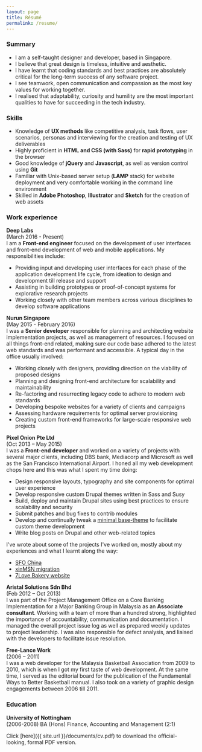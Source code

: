 ```yaml
---
layout: page
title: Résumé
permalink: /resume/
---
```

### Summary

<ul>
  <li class="no-margin">I am a self-taught designer and developer, based in Singapore.</li>
  <li class="no-margin">I believe that great design is timeless, intuitive and aesthetic.</li>
  <li class="no-margin">I have learnt that coding standards and best practices are absolutely critical for the long-term success of any software project.</li>
  <li class="no-margin">I see teamwork, open communication and compassion as the most key values for working together. </li>
  <li class>I realised that adaptability, curiosity and humility are the most important qualities to have for succeeding in the tech industry.</li>
</ul>

### Skills

<ul>
  <li class="no-margin">Knowledge of <strong>UX methods</strong> like competitive analysis, task flows, user scenarios, personas and interviewing for the creation and testing of UX deliverables</li>
  <li class="no-margin">Highly proficient in <strong>HTML and CSS (with Sass)</strong> for <strong>rapid prototyping</strong> in the browser</li>
  <li class="no-margin">Good knowledge of <strong>jQuery</strong> and <strong>Javascript</strong>, as well as version control using <strong>Git</strong></li>
  <li class="no-margin">Familiar with Unix-based server setup (<strong>LAMP</strong> stack) for website deployment and very comfortable working in the command line environment</li>
  <li class>Skilled in <strong>Adobe Photoshop</strong>, <strong>Illustrator</strong> and <strong>Sketch</strong> for the creation of web assets</li>
</ul>

### Work experience

**Deep Labs**  
(March 2016 - Present)  
I am a **Front-end engineer** focused on the development of user interfaces and front-end development of web and mobile applications. My responsibilities include:

<ul>
  <li class="no-margin">Providing input and developing user interfaces for each phase of the application development life cycle, from ideation to design and development till release and support</li>
  <li class="no-margin">Assisting in building prototypes or proof-of-concept systems for explorative research projects</li>
  <li>Working closely with other team members across various disciplines to develop software applications</li>
</ul>

**Nurun Singapore**  
(May 2015 - February 2016)  
I was a **Senior developer** responsible for planning and architecting website implementation projects, as well as management of resources. I focused on all things front-end related, making sure our code base adhered to the latest web standards and was performant and accessible. A typical day in the office usually involved:

<ul>
  <li class="no-margin">Working closely with designers, providing direction on the viability of proposed designs</li>
  <li class="no-margin">Planning and designing front-end architecture for scalability and maintainability</li>
  <li class="no-margin">Re-factoring and resurrecting legacy code to adhere to modern web standards</li>
  <li class="no-margin">Developing bespoke websites for a variety of clients and campaigns</li>
  <li class="no-margin">Assessing hardware requirements for optimal server provisioning</li>
  <li class>Creating custom front-end frameworks for large-scale responsive web projects</li>
</ul>

**Pixel Onion Pte Ltd**  
(Oct 2013 – May 2015)  
I was a **Front-end developer** and worked on a variety of projects with several major clients, including DBS bank, Mediacorp and Microsoft as well as the San Francisco International Airport. I honed all my web development chops here and this was what I spent my time doing:

<ul>
  <li class="no-margin">Design responsive layouts, typography and site components for optimal user experience</li>
  <li class="no-margin">Develop responsive custom Drupal themes written in Sass and Susy</li>
  <li class="no-margin">Build, deploy and maintain Drupal sites using best practices to ensure scalability and security</li>
  <li class="no-margin">Submit patches and bug fixes to contrib modules</li>
  <li class="no-margin">Develop and continually tweak a <a href="https://www.drupal.org/sandbox/hj_chen/2345293">minimal base-theme</a> to facilitate custom theme development</li>
  <li class>Write blog posts on Drupal and other web-related topics</li>
</ul>

<p class="no-margin">I've wrote about some of the projects I've worked on, mostly about my experiences and what I learnt along the way:</p>

<ul>
  <li class="no-margin"><a href="{{ site.url }}/blog/the-one-in-many-languages/">SFO China</a></li>
  <li class="no-margin"><a href="{{ site.url }}/blog/the-one-on-the-tightest-of-deadlines/">xinMSN migration</a></li>
  <li><a href="{{ site.url }}/blog/the-one-built-from-128-pictures-of-cakes/">7Love Bakery website</a></li>
</ul>

**Aristal Solutions Sdn Bhd**  
(Feb 2012 – Oct 2013)  
I was part of the Project Management Office on a Core Banking Implementation for a Major Banking Group in Malaysia as an **Associate consultant**. Working with a team of more than a hundred strong, highlighted the importance of accountability, communication and documentation. I managed the overall project issue log as well as prepared weekly updates to project leadership. I was also responsible for defect analysis, and liaised with the developers to facilitate issue resolution.

**Free-Lance Work**  
(2006 – 2011)  
I was a web developer for the Malaysia Basketball Association from 2009 to 2010, which is when I got my first taste of web development. At the same time, I served as the editorial board for the publication of the Fundamental Ways to Better Basketball manual. I also took on a variety of graphic design engagements between 2006 till 2011. 

### Education

**University of Nottingham**  
(2006-2008)
BA (Hons) Finance, Accounting and Management (2:1)

Click [here]({{ site.url }}/documents/cv.pdf) to download the official-looking, formal PDF version.
